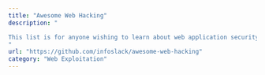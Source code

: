```yaml
---
title: "Awesome Web Hacking"
description: "

This list is for anyone wishing to learn about web application security but do not have a starting point.
"
url: "https://github.com/infoslack/awesome-web-hacking"
category: "Web Exploitation"
---
```

